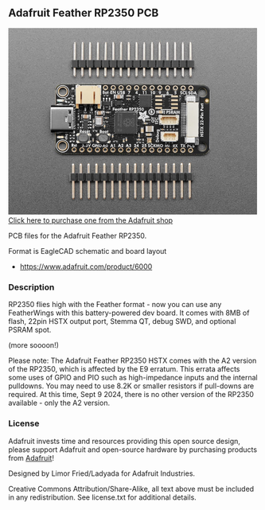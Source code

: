 ## Adafruit Feather RP2350 PCB

<a href="http://www.adafruit.com/products/6000"><img src="assets/6000.jpg?raw=true" width="500px"><br/>
Click here to purchase one from the Adafruit shop</a>

PCB files for the Adafruit Feather RP2350. 

Format is EagleCAD schematic and board layout
* https://www.adafruit.com/product/6000

### Description

RP2350 flies high with the Feather format - now you can use any FeatherWings with this battery-powered dev board. It comes with 8MB of flash, 22pin HSTX output port, Stemma QT, debug SWD, and optional PSRAM spot.

(more soooon!)


Please note: The Adafruit Feather RP2350 HSTX comes with the A2 version of the RP2350, which is affected by the E9 erratum. This errata affects some uses of GPIO and PIO such as high-impedance inputs and the internal pulldowns. You may need to use 8.2K or smaller resistors if pull-downs are required. At this time, Sept 9 2024, there is no other version of the RP2350 available - only the A2 version.

### License

Adafruit invests time and resources providing this open source design, please support Adafruit and open-source hardware by purchasing products from [Adafruit](https://www.adafruit.com)!

Designed by Limor Fried/Ladyada for Adafruit Industries.

Creative Commons Attribution/Share-Alike, all text above must be included in any redistribution. 
See license.txt for additional details.
